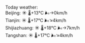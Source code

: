 Today weather:  
Beijing: ☀️ 🌡️+13°C 🌬️→0km/h  
Tianjin: ☀️ 🌡️+17°C 🌬️↘4km/h  
Shijiazhuang: ☀️ 🌡️+18°C 🌬️→7km/h  
Tangshan: ☀️ 🌡️+17°C 🌬️↘4km/h  
